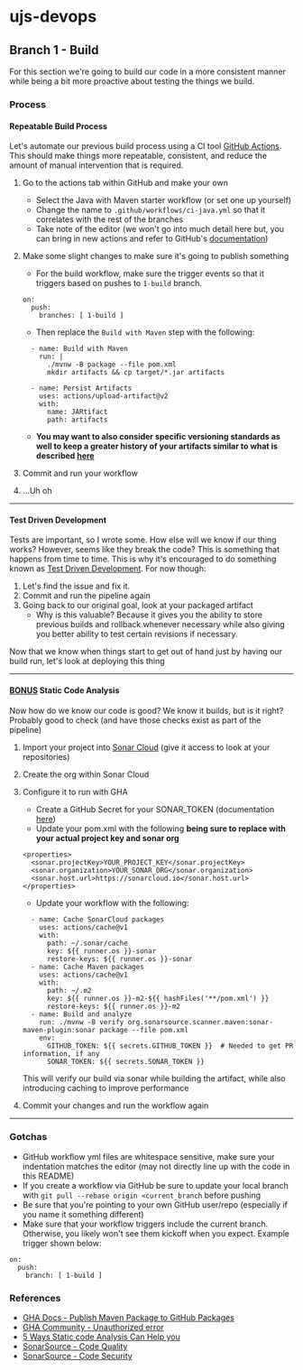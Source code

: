 # ujs-devops

## Branch 1 - Build
For this section we're going to build our code in a more consistent manner while being a bit more proactive about testing
the things we build.

### Process

#### Repeatable Build Process

Let's automate our previous build process using a CI tool [GitHub Actions](https://docs.github.com/en/actions). This should
make things more repeatable, consistent, and reduce the amount of manual intervention that is required.

1. Go to the actions tab within GitHub and make your own
      - Select the Java with Maven starter workflow (or set one up yourself)
      - Change the name to `.github/workflows/ci-java.yml` so that it correlates with the rest of the branches
      - Take note of the editor (we won't go into much detail here but, you can bring in new actions and refer to GitHub's [documentation](https://github.blog/2019-10-01-new-workflow-editor-for-github-actions/))
1. Make some slight changes to make sure it's going to publish something
    - For the build workflow, make sure the trigger events so that it triggers based on pushes to `1-build` 
    branch.
    ```
    on:
      push:
        branches: [ 1-build ]        
    ```
    - Then replace the `Build with Maven` step with the following:
    ```
      - name: Build with Maven
        run: |
          ./mvnw -B package --file pom.xml
          mkdir artifacts && cp target/*.jar artifacts

      - name: Persist Artifacts
        uses: actions/upload-artifact@v2
        with:
          name: JARtifact
          path: artifacts

    ```
    - **You may want to also consider specific versioning standards as well to keep a greater history of your artifacts similar
to what is described [here](https://medium.com/@wakingrufus/semantic-versioning-96cff0830736)**

1. Commit and run your workflow
1. ...Uh oh

---

#### Test Driven Development

Tests are important, so I wrote some. How else will we know if our thing works? However, seems like they break the code?
This is something that happens from time to time. This is why it's encouraged to do something known as
[Test Driven Development](https://en.wikipedia.org/wiki/Test-driven_development). For now though:

1. Let's find the issue and fix it.
1. Commit and run the pipeline again
1. Going back to our original goal, look at your packaged artifact
    - Why is this valuable? Because it gives you the ability to store previous builds and rollback whenever necessary
    while also giving you better ability to test certain revisions if necessary.
    
Now that we know when things start to get out of hand just by having our build run, let's look at deploying this thing

---

#### <ins>**BONUS**</ins> Static Code Analysis

Now how do we know our code is good? We know it builds, but is it right? Probably good to check (and have those checks
exist as part of the pipeline)

1. Import your project into [Sonar Cloud](https://sonarcloud.io/github?gads_campaign=North-America-SonarCloud&gads_ad_group=SC-GitHub&gads_keyword=sonarcloud%20github&gclid=CjwKCAjwqIiFBhAHEiwANg9szvr0JVWzwaxeu1lbtrLEDAFvvZLF8WabyTrzSvdddV4Whq81Hvaz6BoCcj8QAvD_BwE)
(give it access to look at your repositories)
1. Create the org within Sonar Cloud
1. Configure it to run with GHA
    - Create a GitHub Secret for your SONAR_TOKEN (documentation [here](https://docs.github.com/en/actions/reference/encrypted-secrets#creating-encrypted-secrets-for-a-repository))
    - Update your pom.xml with the following **being sure to replace with your actual project key and sonar org**
    ```
    <properties>
      <sonar.projectKey>YOUR_PROJECT_KEY</sonar.projectKey>
      <sonar.organization>YOUR_SONAR_ORG</sonar.organization>
      <sonar.host.url>https://sonarcloud.io</sonar.host.url>
    </properties>
    ```

    - Update your workflow with the following: 
    ```
      - name: Cache SonarCloud packages
        uses: actions/cache@v1
        with:
          path: ~/.sonar/cache
          key: ${{ runner.os }}-sonar
          restore-keys: ${{ runner.os }}-sonar
      - name: Cache Maven packages
        uses: actions/cache@v1
        with:
          path: ~/.m2
          key: ${{ runner.os }}-m2-${{ hashFiles('**/pom.xml') }}
          restore-keys: ${{ runner.os }}-m2
      - name: Build and analyze
        run: ./mvnw -B verify org.sonarsource.scanner.maven:sonar-maven-plugin:sonar package --file pom.xml
        env:
          GITHUB_TOKEN: ${{ secrets.GITHUB_TOKEN }}  # Needed to get PR information, if any
          SONAR_TOKEN: ${{ secrets.SONAR_TOKEN }}
     ```
    This will verify our build via sonar while building the artifact, while also introducing caching to improve performance

1. Commit your changes and run the workflow again

---

### Gotchas
- GitHub workflow yml files are whitespace sensitive, make sure your indentation matches the editor (may not directly 
line up with the code in this README)
- If you create a workflow via GitHub be sure to update your local branch with `git pull --rebase origin <current_branch`
before pushing
- Be sure that you're pointing to your own GitHub user/repo (especially if you name it something different)
- Make sure that your workflow triggers include the current branch. Otherwise, you likely won't see them kickoff
when you expect. Example trigger shown below:
```
on:
  push:
    branch: [ 1-build ]
```

### References

- [GHA Docs - Publish Maven Package to GitHub Packages](https://docs.github.com/en/actions/guides/publishing-java-packages-with-maven)
- [GHA Community - Unauthorized error](https://github.community/t/deploying-to-github-packages-from-github-actions-returns-unauthorized-error/18156)
- [5 Ways Static code Analysis Can Help you](https://sdtimes.com/test/5-ways-static-code-analysis-can-save-you/)
- [SonarSource - Code Quality](https://www.sonarsource.com/why-us/code-quality/)
- [SonarSource - Code Security](https://www.sonarsource.com/why-us/code-security/)
